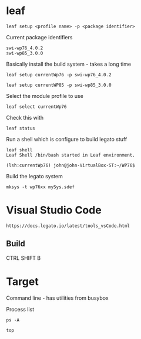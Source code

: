 
# leaf
```
leaf setup <profile name> -p <package identifier>
```

Current package identifiers
```
swi-wp76_4.0.2 
swi-wp85_3.0.0 
```

Basically install the build system - takes a long time
```
leaf setup currentWp76 -p swi-wp76_4.0.2

leaf setup currentWP85 -p swi-wp85_3.0.0

```

Select the module profile to use
```
leaf select currentWp76
```

Check this with 
```
leaf status
```

Run a shell which is configure to build legato stuff
```
leaf shell
Leaf Shell /bin/bash started in Leaf environment.

(lsh:currentWp76) john@john-VirtualBox-ST:~/WP76$
```

Build the legato system
```
mksys -t wp76xx mySys.sdef
```

# Visual Studio Code

```
https://docs.legato.io/latest/tools_vsCode.html
```

## Build

CTRL SHIFT B

# Target
Command line - has utilities from busybox 

Process list
```
ps -A
```

```
top
```




